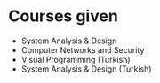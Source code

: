 # Courses given

* System Analysis & Design
* Computer Networks and Security
* Visual Programming (Turkish)
* System Analysis & Design (Turkish)
